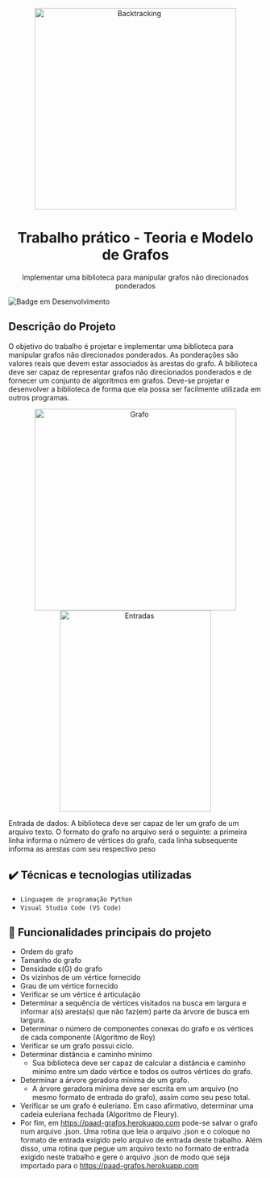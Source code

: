<p align="center">
  <img width="400" height="400" alt="Backtracking" src="https://user-images.githubusercontent.com/81054281/161360142-48b0d3ac-4f8d-492b-9784-c807cded6dac.png">
</p>



<h1 align="center">Trabalho prático - Teoria e Modelo de Grafos</h1>

<p align="center">Implementar uma biblioteca para manipular grafos não direcionados ponderados </p>

![Badge em Desenvolvimento](http://img.shields.io/static/v1?label=STATUS&message=FINALIZADOO&color=GREEN&style=for-the-badge)


## Descrição do Projeto

O objetivo do trabalho é projetar e implementar uma biblioteca para manipular grafos não direcionados ponderados. As ponderações são valores reais que devem estar associados às arestas do grafo. A biblioteca deve ser capaz de representar grafos não direcionados ponderados e de fornecer um conjunto de algoritmos em grafos. Deve-se projetar e desenvolver a biblioteca de forma que ela possa ser facilmente utilizada em outros programas.


<div align="center">
   <img width="400" height="400" alt="Grafo" src="https://user-images.githubusercontent.com/81054281/161362835-609372f2-1380-4bb9-a323-4e1f91d81706.png">
   <img width="300" height="400" alt="Entradas" src="https://user-images.githubusercontent.com/81054281/161362957-ee499087-a690-4aef-be48-06618f510ca4.png"/>
</div>

Entrada de dados: A biblioteca deve ser capaz de ler um grafo de um arquivo texto. O formato do grafo no arquivo será o seguinte: a primeira linha informa o número de vértices do grafo, cada linha subsequente informa as arestas com seu respectivo peso

## ✔️ Técnicas e tecnologias utilizadas

- ``Linguagem de programação Python``
- ``Visual Studio Code (VS Code)``

## 🔨 Funcionalidades principais do projeto

- Ordem do grafo
- Tamanho do grafo
- Densidade ε(G) do grafo
- Os vizinhos de um vértice fornecido
- Grau de um vértice fornecido
- Verificar se um vértice é articulação
- Determinar a sequência de vértices visitados na busca em largura e informar a(s) aresta(s) que não faz(em) parte da árvore de busca em largura.
- Determinar o número de componentes conexas do grafo e os vértices de cada componente (Algoritmo de Roy)
- Verificar se um grafo possui ciclo.
- Determinar distância e caminho mínimo
  - Sua biblioteca deve ser capaz de calcular a distância e caminho mínimo entre um dado vértice e todos os outros vértices do grafo.
- Determinar a árvore geradora mínima de um grafo.
    - A árvore geradora mínima deve ser escrita em um arquivo (no mesmo formato de entrada do grafo), assim como seu peso total.
- Verificar se um grafo é euleriano. Em caso afirmativo, determinar uma cadeia euleriana fechada (Algoritmo de Fleury).
- Por fim, em https://paad-grafos.herokuapp.com pode-se salvar o grafo num arquivo .json. Uma rotina que leia o arquivo .json e o coloque no formato de entrada exigido pelo arquivo de entrada deste trabalho. Além disso, uma rotina que pegue um arquivo texto no formato de entrada exigido neste trabalho e gere o arquivo .json de modo que seja importado para o https://paad-grafos.herokuapp.com
